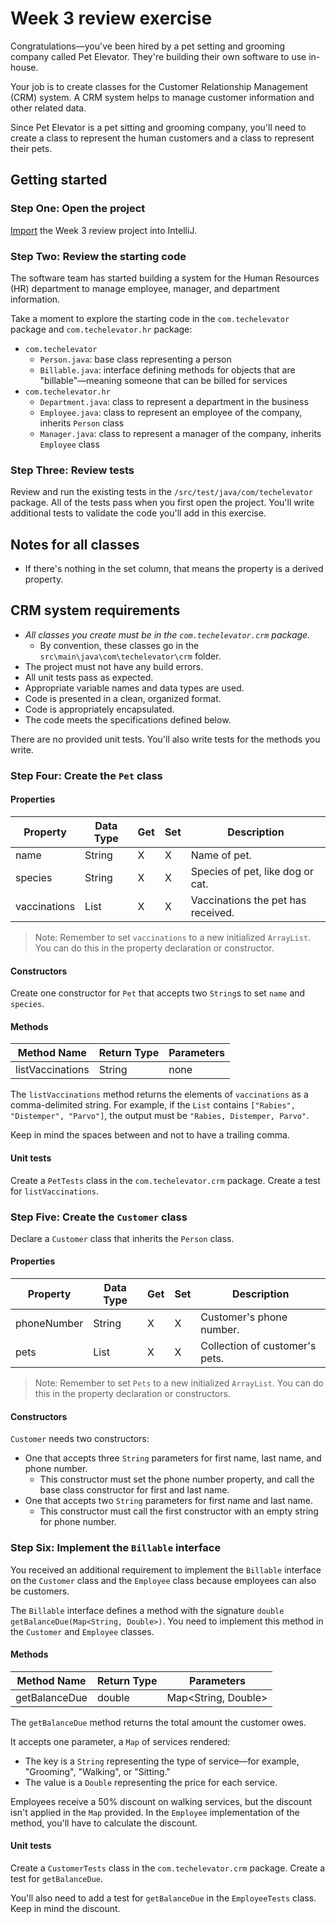 # Week 3 review exercise

Congratulations—you've been hired by a pet setting and grooming company called Pet Elevator. They're building their own software to use in-house.

Your job is to create classes for the Customer Relationship Management (CRM) system. A CRM system helps to manage customer information and other related data.

Since Pet Elevator is a pet sitting and grooming company, you'll need to create a class to represent the human customers and a class to represent their pets.

## Getting started

### Step One: Open the project

[Import](https://book.techelevator.com/v2_4/content/guides/intellij.html#import-a-project) the Week 3 review project into IntelliJ.

### Step Two: Review the starting code

The software team has started building a system for the Human Resources (HR) department to manage employee, manager, and department information.

Take a moment to explore the starting code in the `com.techelevator` package and `com.techelevator.hr` package:

* `com.techelevator`
    * `Person.java`: base class representing a person
    * `Billable.java`: interface defining methods for objects that are "billable"—meaning someone that can be billed for services
* `com.techelevator.hr`
    * `Department.java`: class to represent a department in the business
    * `Employee.java`: class to represent an employee of the company, inherits `Person` class
    * `Manager.java`: class to represent a manager of the company, inherits `Employee` class

### Step Three: Review tests

Review and run the existing tests in the `/src/test/java/com/techelevator` package. All of the tests pass when you first open the project. You'll write additional tests to validate the code you'll add in this exercise.

## Notes for all classes

* If there's nothing in the set column, that means the property is a derived property.

## CRM system requirements

* *All classes you create must be in the `com.techelevator.crm` package.*
  * By convention, these classes go in the `src\main\java\com\techelevator\crm` folder.
* The project must not have any build errors.
* All unit tests pass as expected.
* Appropriate variable names and data types are used.
* Code is presented in a clean, organized format.
* Code is appropriately encapsulated.
* The code meets the specifications defined below.

There are no provided unit tests. You'll also write tests for the methods you write.

### Step Four: Create the `Pet` class

#### Properties

| Property     | Data Type    | Get | Set | Description                        |
| ------------ | ------------ | --- | --- | ---------------------------------- |
| name         | String       | X   | X   | Name of pet.                       |
| species      | String       | X   | X   | Species of pet, like dog or cat.   |
| vaccinations | List<String> | X   | X   | Vaccinations the pet has received. |

> Note: Remember to set `vaccinations` to a new initialized `ArrayList`. You can do this in the property declaration or constructor.

#### Constructors

Create one constructor for `Pet` that accepts two `String`s to set `name` and `species`.

#### Methods

| Method Name      | Return Type | Parameters |
| ---------------- | ----------- | ---------- |
| listVaccinations | String      | none       |

The `listVaccinations` method returns the elements of `vaccinations` as a comma-delimited string. For example, if the `List` contains `["Rabies", "Distemper", "Parvo"]`, the output must be `"Rabies, Distemper, Parvo"`.

Keep in mind the spaces between and not to have a trailing comma.

#### Unit tests

Create a `PetTests` class in the `com.techelevator.crm` package. Create a test for `listVaccinations`.

### Step Five: Create the `Customer` class

Declare a `Customer` class that inherits the `Person` class.

#### Properties

| Property    | Data Type | Get | Set | Description                      |
| ----------- | --------- | --- | --- | -------------------------------- |
| phoneNumber | String    | X   | X   | Customer's phone number.         |
| pets        | List<Pet> | X   | X   | Collection of customer's pets.   |

> Note: Remember to set `Pets` to a new initialized `ArrayList`. You can do this in the property declaration or constructors.

#### Constructors

`Customer` needs two constructors:

* One that accepts three `String` parameters for first name, last name, and phone number.
  * This constructor must set the phone number property, and call the base class constructor for first and last name.
* One that accepts two `String` parameters for first name and last name.
  * This constructor must call the first constructor with an empty string for phone number.

### Step Six: Implement the `Billable` interface

You received an additional requirement to implement the `Billable` interface on the `Customer` class and the `Employee` class because employees can also be customers.

The `Billable` interface defines a method with the signature `double getBalanceDue(Map<String, Double>)`. You need to implement this method in the `Customer` and `Employee` classes.

#### Methods

| Method Name   | Return Type | Parameters                 |
| ------------- | ----------- | -------------------------- |
| getBalanceDue | double      | Map<String, Double>        |

The `getBalanceDue` method returns the total amount the customer owes.

It accepts one parameter, a `Map` of services rendered:
* The key is a `String` representing the type of service—for example, "Grooming", "Walking", or "Sitting."
* The value is a `Double` representing the price for each service.

Employees receive a 50% discount on walking services, but the discount isn't applied in the `Map` provided. In the `Employee` implementation of the method, you'll have to calculate the discount.

#### Unit tests

Create a `CustomerTests` class in the `com.techelevator.crm` package. Create a test for `getBalanceDue`.

You'll also need to add a test for `getBalanceDue` in the `EmployeeTests` class. Keep in mind the discount.
